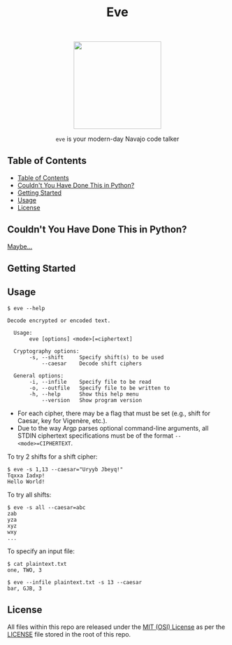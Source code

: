 <h1 align="center">Eve</h1> <br>
<p align="center"> <img src="https://user-images.githubusercontent.com/25558240/46390192-3b7c4d80-c69c-11e8-860e-8b80a04b4072.png" | width=200> </p>
<p align="center">
    <code>eve</code> is your modern-day Navajo code talker
</p>

## Table of Contents
- [Table of Contents](#table-of-contents)
- [Couldn't You Have Done This in Python?](#couldnt-you-have-done-this-in-python)
- [Getting Started](#getting-started)
- [Usage](#usage)
- [License](#license)

<a name="couldnt-you-have-done-this-in-python"></a>
## Couldn't You Have Done This in Python?
[Maybe...](https://youtu.be/7JYJhWIwGUw?t=5)

<a name="start"></a>
## Getting Started

<a name="usage"></a>
## Usage
```
$ eve --help

Decode encrypted or encoded text.

  Usage:
       eve [options] <mode>[=ciphertext]

  Cryptography options:
       -s, --shift     Specify shift(s) to be used
           --caesar    Decode shift ciphers
  
  General options:
       -i, --infile    Specify file to be read
       -o, --outfile   Specify file to be written to
       -h, --help      Show this help menu
           --version   Show program version
```
* For each cipher, there may be a flag that must be set (e.g., shift for Caesar, key for Vigenère, etc.).
* Due to the way Argp parses optional command-line arguments, all STDIN ciphertext specifications must be of the format `--<mode>=CIPHERTEXT`.

To try 2 shifts for a shift cipher:
```
$ eve -s 1,13 --caesar="Uryyb Jbeyq!"
Tqxxa Iadxp!
Hello World!
```

To try all shifts:
```
$ eve -s all --caesar=abc
zab
yza
xyz
wxy
...
```

To specify an input file:
```
$ cat plaintext.txt
one, TWO, 3

$ eve --infile plaintext.txt -s 13 --caesar
bar, GJB, 3
```


<a name="license"></a>
## License
All files within this repo are released under the [MIT (OSI) License](https://en.wikipedia.org/wiki/MIT_License) as per the [LICENSE](https://github.com/bl0nd/architect/blob/master/LICENSE.txt) file stored in the root of this repo.
